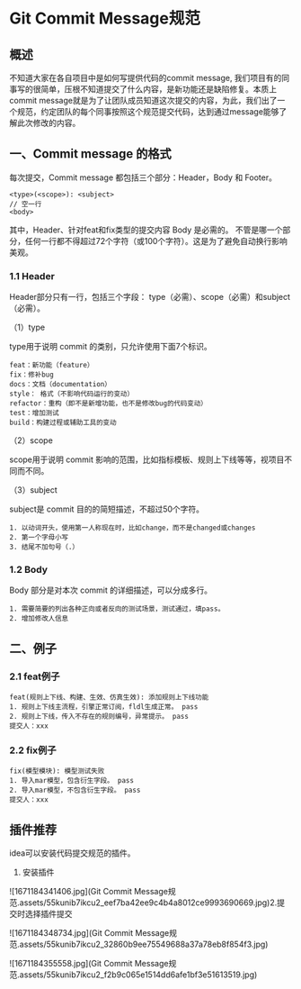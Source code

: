 # Git Commit Message规范

## 概述



不知道大家在各自项目中是如何写提供代码的commit message, 我们项目有的同事写的很简单，压根不知道提交了什么内容，是新功能还是缺陷修复。本质上 commit message就是为了让团队成员知道这次提交的内容，为此，我们出了一个规范，约定团队的每个同事按照这个规范提交代码，达到通过message能够了解此次修改的内容。



## 一、Commit message 的格式



每次提交，Commit message 都包括三个部分：Header，Body 和 Footer。

```
<type>(<scope>): <subject>
// 空一行
<body>
```

其中，Header、针对feat和fix类型的提交内容 Body 是必需的。 不管是哪一个部分，任何一行都不得超过72个字符（或100个字符）。这是为了避免自动换行影响美观。



### 1.1 Header



Header部分只有一行，包括三个字段： type（必需）、scope（必需）和subject（必需）。

（1）type

type用于说明 commit 的类别，只允许使用下面7个标识。

```
feat：新功能（feature）
fix：修补bug
docs：文档（documentation）
style： 格式（不影响代码运行的变动）
refactor：重构（即不是新增功能，也不是修改bug的代码变动）
test：增加测试
build：构建过程或辅助工具的变动
```

（2）scope

scope用于说明 commit 影响的范围，比如指标模板、规则上下线等等，视项目不同而不同。

（3）subject

subject是 commit 目的的简短描述，不超过50个字符。

```
1. 以动词开头，使用第一人称现在时，比如change，而不是changed或changes
2. 第一个字母小写
3. 结尾不加句号（.）
```



### 1.2 Body



Body 部分是对本次 commit 的详细描述，可以分成多行。

```
1. 需要简要的列出各种正向或者反向的测试场景，测试通过，填pass。
2. 增加修改人信息
```



## 二、例子



### 2.1 feat例子



```
feat(规则上下线、构建、生效、仿真生效): 添加规则上下线功能 
1. 规则上下线主流程，引擎正常订阅，fldl生成正常。 pass
2. 规则上下线，传入不存在的规则编号，异常提示。 pass
提交人：xxx
```



### 2.2 fix例子



```
fix(模型模块): 模型测试失败
1. 导入mar模型，包含衍生字段。 pass
2. 导入mar模型，不包含衍生字段。 pass
提交人：xxx
```



## 插件推荐



idea可以安装代码提交规范的插件。

1. 安装插件

![1671184341406.jpg](Git Commit Message规范.assets/55kunib7ikcu2_eef7ba42ee9c4b4a8012ce9993690669.jpg)2.提交时选择插件提交

![1671184348734.jpg](Git Commit Message规范.assets/55kunib7ikcu2_32860b9ee75549688a37a78eb8f854f3.jpg)

![1671184355558.jpg](Git Commit Message规范.assets/55kunib7ikcu2_f2b9c065e1514dd6afe1bf3e51613519.jpg)